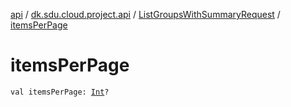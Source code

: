 [api](../../index.md) / [dk.sdu.cloud.project.api](../index.md) / [ListGroupsWithSummaryRequest](index.md) / [itemsPerPage](./items-per-page.md)

# itemsPerPage

`val itemsPerPage: `[`Int`](https://kotlinlang.org/api/latest/jvm/stdlib/kotlin/-int/index.html)`?`